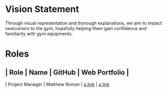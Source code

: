 # Vision Statement
Through visual representation and thorough explanations, we aim to impact newcomers to the gym, hopefully helping them gain confidence and familiarity with gym equipments.

# Roles
| Role | Name | GitHub | Web Portfolio |
----------------------------------------
| Project Manager | Matthew Roman | [a link](https://github.com/Matthew-Roman) | [a link](https://www.codermerlin.academy/users/matthew-roman/Digital%20Portfolio/index.html)

